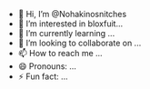 - 👋 Hi, I’m @Nohakinosnitches
- 👀 I’m interested in bloxfuit...
- 🌱 I’m currently learning ...
- 💞️ I’m looking to collaborate on ...
- 📫 How to reach me ...
- 😄 Pronouns: ...
- ⚡ Fun fact: ...

<!---
Nohakinosnitches/Nohakinosnitches is a ✨ special ✨ repository because its `README.md` (this file) appears on your GitHub profile.
You can click the Preview link to take a look at your changes.
--->

